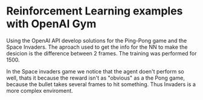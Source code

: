 # Reinforcement Learning examples with OpenAI Gym

Using the OpenAI API develop solutions for the Ping-Pong game and the Space Invaders.
The aproach used to get the info for the NN to make the desicion is the difference between 2 frames.
The training was performed for 1500.

In the Space invaders game we notice that the agent doen't perform so well, thats it because
the reward isn't as "obvious" as a the Pong game, because the bullet takes several frames to
hit something. Thus Invaders is a more complex enviroment.
